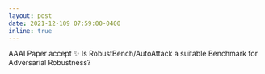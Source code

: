```yaml
---
layout: post
date: 2021-12-109 07:59:00-0400
inline: true
---
```


AAAI Paper accept :sparkles:  Is RobustBench/AutoAttack a suitable Benchmark for Adversarial Robustness?
